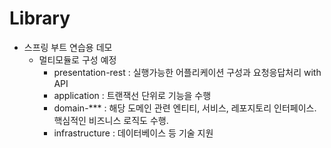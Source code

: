 # Library
- 스프링 부트 연습용 데모
  - 멀티모듈로 구성 예정
    - presentation-rest : 실행가능한 어플리케이션 구성과 요청응답처리 with API
    - application : 트랜잭선 단위로 기능을 수행
    - domain-*** : 해당 도메인 관련 엔티티, 서비스, 레포지토리 인터페이스. 핵심적인 비즈니스 로직도 수행.
    - infrastructure : 데이터베이스 등 기술 지원
